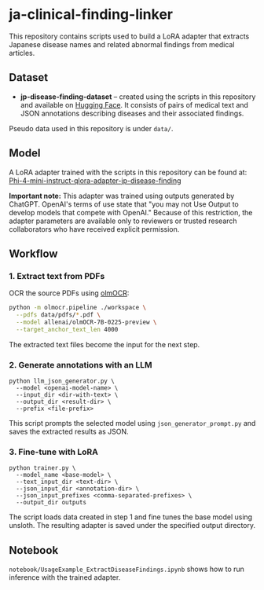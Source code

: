 # ja-clinical-finding-linker

This repository contains scripts used to build a LoRA adapter that extracts Japanese disease names and related abnormal findings from medical articles.

## Dataset
- **jp-disease-finding-dataset** – created using the scripts in this repository and available on [Hugging Face](https://huggingface.co/datasets/seiya/jp-disease-finding-dataset). It consists of pairs of medical text and JSON annotations describing diseases and their associated findings.

Pseudo data used in this repository is under `data/`.

## Model
A LoRA adapter trained with the scripts in this repository can be found at:
[Phi-4-mini-instruct-qlora-adapter-jp-disease-finding](https://huggingface.co/seiya/Phi-4-mini-instruct-qlora-adapter-jp-disease-finding)

**Important note:** This adapter was trained using outputs generated by ChatGPT.
OpenAI's terms of use state that "you may not Use Output to develop models that
compete with OpenAI." Because of this restriction, the adapter parameters are
available only to reviewers or trusted research collaborators who have received
explicit permission.

## Workflow
### 1. Extract text from PDFs
OCR the source PDFs using [olmOCR](https://github.com/allenai/olm-ocr):
```bash
python -m olmocr.pipeline ./workspace \
  --pdfs data/pdfs/*.pdf \
  --model allenai/olmOCR-7B-0225-preview \
  --target_anchor_text_len 4000
```
The extracted text files become the input for the next step.

### 2. Generate annotations with an LLM
```
python llm_json_generator.py \
  --model <openai-model-name> \
  --input_dir <dir-with-text> \
  --output_dir <result-dir> \
  --prefix <file-prefix>
```
This script prompts the selected model using `json_generator_prompt.py` and saves the extracted results as JSON.

### 3. Fine-tune with LoRA
```
python trainer.py \
  --model_name <base-model> \
  --text_input_dir <text-dir> \
  --json_input_dir <annotation-dir> \
  --json_input_prefixes <comma-separated-prefixes> \
  --output_dir outputs
```
The script loads data created in step 1 and fine tunes the base model using unsloth. The resulting adapter is saved under the specified output directory.

## Notebook
`notebook/UsageExample_ExtractDiseaseFindings.ipynb` shows how to run inference with the trained adapter.
